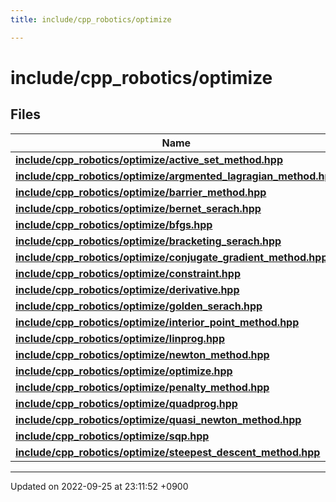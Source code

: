 ```yaml
---
title: include/cpp_robotics/optimize

---
```


# include/cpp_robotics/optimize



## Files

| Name           |
| -------------- |
| **[include/cpp_robotics/optimize/active_set_method.hpp](/cpp_robotics_core/doxybook/Files/active__set__method_8hpp/#file-active-set-method.hpp)**  |
| **[include/cpp_robotics/optimize/argmented_lagragian_method.hpp](/cpp_robotics_core/doxybook/Files/argmented__lagragian__method_8hpp/#file-argmented-lagragian-method.hpp)**  |
| **[include/cpp_robotics/optimize/barrier_method.hpp](/cpp_robotics_core/doxybook/Files/barrier__method_8hpp/#file-barrier-method.hpp)**  |
| **[include/cpp_robotics/optimize/bernet_serach.hpp](/cpp_robotics_core/doxybook/Files/bernet__serach_8hpp/#file-bernet-serach.hpp)**  |
| **[include/cpp_robotics/optimize/bfgs.hpp](/cpp_robotics_core/doxybook/Files/bfgs_8hpp/#file-bfgs.hpp)**  |
| **[include/cpp_robotics/optimize/bracketing_serach.hpp](/cpp_robotics_core/doxybook/Files/bracketing__serach_8hpp/#file-bracketing-serach.hpp)**  |
| **[include/cpp_robotics/optimize/conjugate_gradient_method.hpp](/cpp_robotics_core/doxybook/Files/conjugate__gradient__method_8hpp/#file-conjugate-gradient-method.hpp)**  |
| **[include/cpp_robotics/optimize/constraint.hpp](/cpp_robotics_core/doxybook/Files/constraint_8hpp/#file-constraint.hpp)**  |
| **[include/cpp_robotics/optimize/derivative.hpp](/cpp_robotics_core/doxybook/Files/derivative_8hpp/#file-derivative.hpp)**  |
| **[include/cpp_robotics/optimize/golden_serach.hpp](/cpp_robotics_core/doxybook/Files/golden__serach_8hpp/#file-golden-serach.hpp)**  |
| **[include/cpp_robotics/optimize/interior_point_method.hpp](/cpp_robotics_core/doxybook/Files/interior__point__method_8hpp/#file-interior-point-method.hpp)**  |
| **[include/cpp_robotics/optimize/linprog.hpp](/cpp_robotics_core/doxybook/Files/linprog_8hpp/#file-linprog.hpp)**  |
| **[include/cpp_robotics/optimize/newton_method.hpp](/cpp_robotics_core/doxybook/Files/newton__method_8hpp/#file-newton-method.hpp)**  |
| **[include/cpp_robotics/optimize/optimize.hpp](/cpp_robotics_core/doxybook/Files/optimize_8hpp/#file-optimize.hpp)**  |
| **[include/cpp_robotics/optimize/penalty_method.hpp](/cpp_robotics_core/doxybook/Files/penalty__method_8hpp/#file-penalty-method.hpp)**  |
| **[include/cpp_robotics/optimize/quadprog.hpp](/cpp_robotics_core/doxybook/Files/quadprog_8hpp/#file-quadprog.hpp)**  |
| **[include/cpp_robotics/optimize/quasi_newton_method.hpp](/cpp_robotics_core/doxybook/Files/quasi__newton__method_8hpp/#file-quasi-newton-method.hpp)**  |
| **[include/cpp_robotics/optimize/sqp.hpp](/cpp_robotics_core/doxybook/Files/sqp_8hpp/#file-sqp.hpp)**  |
| **[include/cpp_robotics/optimize/steepest_descent_method.hpp](/cpp_robotics_core/doxybook/Files/steepest__descent__method_8hpp/#file-steepest-descent-method.hpp)**  |






-------------------------------

Updated on 2022-09-25 at 23:11:52 +0900
